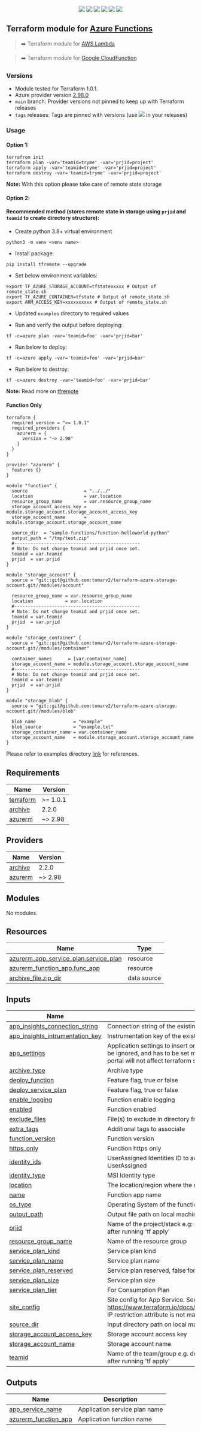 <p align="center">
    <a href="https://github.com/tomarv2/terraform-azure-functions/actions/workflows/pre-commit.yml" alt="Pre Commit">
        <img src="https://github.com/tomarv2/terraform-azure-functions/actions/workflows/pre-commit.yml/badge.svg?branch=main" /></a>
    <a href="https://www.apache.org/licenses/LICENSE-2.0" alt="license">
        <img src="https://img.shields.io/github/license/tomarv2/terraform-azure-functions" /></a>
    <a href="https://github.com/tomarv2/terraform-azure-functions/tags" alt="GitHub tag">
        <img src="https://img.shields.io/github/v/tag/tomarv2/terraform-azure-functions" /></a>
    <a href="https://github.com/tomarv2/terraform-azure-functions/pulse" alt="Activity">
        <img src="https://img.shields.io/github/commit-activity/m/tomarv2/terraform-azure-functions" /></a>
    <a href="https://stackoverflow.com/users/6679867/tomarv2" alt="Stack Exchange reputation">
        <img src="https://img.shields.io/stackexchange/stackoverflow/r/6679867"></a>
    <a href="https://twitter.com/intent/follow?screen_name=varuntomar2019" alt="follow on Twitter">
        <img src="https://img.shields.io/twitter/follow/varuntomar2019?style=social&logo=twitter"></a>
</p>

## Terraform module for [Azure Functions](https://registry.terraform.io/modules/tomarv2/functions/azure/latest)

> :arrow_right:  Terraform module for [AWS Lambda](https://registry.terraform.io/modules/tomarv2/lambda/aws/latest)

> :arrow_right:  Terraform module for [Google CloudFunction](https://registry.terraform.io/modules/tomarv2/cloudfunction/google/latest)


### Versions

- Module tested for Terraform 1.0.1.
- Azure provider version [2.98.0](https://registry.terraform.io/providers/hashicorp/azurerm/latest)
- `main` branch: Provider versions not pinned to keep up with Terraform releases
- `tags` releases: Tags are pinned with versions (use <a href="https://github.com/tomarv2/terraform-azure-functions/tags" alt="GitHub tag">
        <img src="https://img.shields.io/github/v/tag/tomarv2/terraform-azure-functions" /></a> in your releases)

### Usage

#### Option 1:

```
terrafrom init
terraform plan -var='teamid=tryme' -var='prjid=project'
terraform apply -var='teamid=tryme' -var='prjid=project'
terraform destroy -var='teamid=tryme' -var='prjid=project'
```
**Note:** With this option please take care of remote state storage

#### Option 2:

#### Recommended method (stores remote state in storage using `prjid` and `teamid` to create directory structure):

- Create python 3.8+ virtual environment
```
python3 -m venv <venv name>
```

- Install package:
```
pip install tfremote --upgrade
```

- Set below environment variables:
```
export TF_AZURE_STORAGE_ACCOUNT=tfstatexxxxx # Output of remote_state.sh
export TF_AZURE_CONTAINER=tfstate # Output of remote_state.sh
export ARM_ACCESS_KEY=xxxxxxxxxx # Output of remote_state.sh
```

- Updated `examples` directory to required values

- Run and verify the output before deploying:
```
tf -c=azure plan -var='teamid=foo' -var='prjid=bar'
```

- Run below to deploy:
```
tf -c=azure apply -var='teamid=foo' -var='prjid=bar'
```

- Run below to destroy:
```
tf -c=azure destroy -var='teamid=foo' -var='prjid=bar'
```
**Note:** Read more on [tfremote](https://github.com/tomarv2/tfremote)
#### Function Only

```
terraform {
  required_version = ">= 1.0.1"
  required_providers {
    azurerm = {
      version = "~> 2.98"
    }
  }
}

provider "azurerm" {
  features {}
}

module "function" {
  source                     = "../../"
  location                   = var.location
  resource_group_name        = var.resource_group_name
  storage_account_access_key = module.storage_account.storage_account_access_key
  storage_account_name       = module.storage_account.storage_account_name

  source_dir  = "sample-functions/function-helloworld-python"
  output_path = "/tmp/test.zip"
  #-----------------------------------------------
  # Note: Do not change teamid and prjid once set.
  teamid = var.teamid
  prjid  = var.prjid
}

module "storage_account" {
  source = "git::git@github.com:tomarv2/terraform-azure-storage-account.git//modules/account"

  resource_group_name = var.resource_group_name
  location            = var.location
  #-----------------------------------------------
  # Note: Do not change teamid and prjid once set.
  teamid = var.teamid
  prjid  = var.prjid
}

module "storage_container" {
  source = "git::git@github.com:tomarv2/terraform-azure-storage-account.git//modules/container"

  container_names      = [var.container_name]
  storage_account_name = module.storage_account.storage_account_name
  #-----------------------------------------------
  # Note: Do not change teamid and prjid once set.
  teamid = var.teamid
  prjid  = var.prjid
}

module "storage_blob" {
  source = "git::git@github.com:tomarv2/terraform-azure-storage-account.git//modules/blob"

  blob_name              = "example"
  blob_source            = "example.txt"
  storage_container_name = var.container_name
  storage_account_name   = module.storage_account.storage_account_name
}
```

Please refer to examples directory [link](examples) for references.

## Requirements

| Name | Version |
|------|---------|
| <a name="requirement_terraform"></a> [terraform](#requirement\_terraform) | >= 1.0.1 |
| <a name="requirement_archive"></a> [archive](#requirement\_archive) | 2.2.0 |
| <a name="requirement_azurerm"></a> [azurerm](#requirement\_azurerm) | ~> 2.98 |

## Providers

| Name | Version |
|------|---------|
| <a name="provider_archive"></a> [archive](#provider\_archive) | 2.2.0 |
| <a name="provider_azurerm"></a> [azurerm](#provider\_azurerm) | ~> 2.98 |

## Modules

No modules.

## Resources

| Name | Type |
|------|------|
| [azurerm_app_service_plan.service_plan](https://registry.terraform.io/providers/hashicorp/azurerm/latest/docs/resources/app_service_plan) | resource |
| [azurerm_function_app.func_app](https://registry.terraform.io/providers/hashicorp/azurerm/latest/docs/resources/function_app) | resource |
| [archive_file.zip_dir](https://registry.terraform.io/providers/hashicorp/archive/2.2.0/docs/data-sources/file) | data source |

## Inputs

| Name | Description | Type | Default | Required |
|------|-------------|------|---------|:--------:|
| <a name="input_app_insights_connection_string"></a> [app\_insights\_connection\_string](#input\_app\_insights\_connection\_string) | Connection string of the existing Application Insights | `string` | `null` | no |
| <a name="input_app_insights_intrumentation_key"></a> [app\_insights\_intrumentation\_key](#input\_app\_insights\_intrumentation\_key) | Instrumentation key of the existing Application Insights | `string` | `null` | no |
| <a name="input_app_settings"></a> [app\_settings](#input\_app\_settings) | Application settings to insert on creating the function app. Following updates will be ignored, and has to be set manually. Updates done on application deploy or in portal will not affect terraform state file. | `map(any)` | `{}` | no |
| <a name="input_archive_type"></a> [archive\_type](#input\_archive\_type) | Archive type | `string` | `"zip"` | no |
| <a name="input_deploy_function"></a> [deploy\_function](#input\_deploy\_function) | Feature flag, true or false | `bool` | `true` | no |
| <a name="input_deploy_service_plan"></a> [deploy\_service\_plan](#input\_deploy\_service\_plan) | Feature flag, true or false | `bool` | `true` | no |
| <a name="input_enable_logging"></a> [enable\_logging](#input\_enable\_logging) | Function enable logging | `bool` | `true` | no |
| <a name="input_enabled"></a> [enabled](#input\_enabled) | Function enabled | `bool` | `true` | no |
| <a name="input_exclude_files"></a> [exclude\_files](#input\_exclude\_files) | File(s) to exclude in directory from zipping | `list(any)` | `null` | no |
| <a name="input_extra_tags"></a> [extra\_tags](#input\_extra\_tags) | Additional tags to associate | `map(string)` | `{}` | no |
| <a name="input_function_version"></a> [function\_version](#input\_function\_version) | Function version | `number` | `3` | no |
| <a name="input_https_only"></a> [https\_only](#input\_https\_only) | Function https only | `bool` | `false` | no |
| <a name="input_identity_ids"></a> [identity\_ids](#input\_identity\_ids) | UserAssigned Identities ID to add to Function App. Mandatory if type is UserAssigned | `list(string)` | `null` | no |
| <a name="input_identity_type"></a> [identity\_type](#input\_identity\_type) | MSI Identity type | `string` | `"SystemAssigned"` | no |
| <a name="input_location"></a> [location](#input\_location) | The location/region where the resource is created | `string` | `"westus2"` | no |
| <a name="input_name"></a> [name](#input\_name) | Function app name | `string` | `null` | no |
| <a name="input_os_type"></a> [os\_type](#input\_os\_type) | Operating System of the function | `string` | `"linux"` | no |
| <a name="input_output_path"></a> [output\_path](#input\_output\_path) | Output file path on local machine to deploy to lambda | `string` | n/a | yes |
| <a name="input_prjid"></a> [prjid](#input\_prjid) | Name of the project/stack e.g: mystack, nifieks, demoaci. Should not be changed after running 'tf apply' | `string` | n/a | yes |
| <a name="input_resource_group_name"></a> [resource\_group\_name](#input\_resource\_group\_name) | Name of the resource group | `string` | n/a | yes |
| <a name="input_service_plan_kind"></a> [service\_plan\_kind](#input\_service\_plan\_kind) | Service plan kind | `string` | `"FunctionApp"` | no |
| <a name="input_service_plan_name"></a> [service\_plan\_name](#input\_service\_plan\_name) | Service plan name | `string` | `null` | no |
| <a name="input_service_plan_reserved"></a> [service\_plan\_reserved](#input\_service\_plan\_reserved) | Service plan reserved, false for windows | `bool` | `true` | no |
| <a name="input_service_plan_size"></a> [service\_plan\_size](#input\_service\_plan\_size) | Service plan size | `string` | `"Y1"` | no |
| <a name="input_service_plan_tier"></a> [service\_plan\_tier](#input\_service\_plan\_tier) | For Consumption Plan | `string` | `"Dynamic"` | no |
| <a name="input_site_config"></a> [site\_config](#input\_site\_config) | Site config for App Service. See documentation https://www.terraform.io/docs/providers/azurerm/r/app_service.html#site_config. IP restriction attribute is not managed in this block. | `any` | `{}` | no |
| <a name="input_source_dir"></a> [source\_dir](#input\_source\_dir) | Input directory path on local machine to zip | `string` | n/a | yes |
| <a name="input_storage_account_access_key"></a> [storage\_account\_access\_key](#input\_storage\_account\_access\_key) | Storage account access key | `string` | n/a | yes |
| <a name="input_storage_account_name"></a> [storage\_account\_name](#input\_storage\_account\_name) | Storage account name | `string` | n/a | yes |
| <a name="input_teamid"></a> [teamid](#input\_teamid) | Name of the team/group e.g. devops, dataengineering. Should not be changed after running 'tf apply' | `string` | n/a | yes |

## Outputs

| Name | Description |
|------|-------------|
| <a name="output_app_service_name"></a> [app\_service\_name](#output\_app\_service\_name) | Application service plan name |
| <a name="output_azurerm_function_app"></a> [azurerm\_function\_app](#output\_azurerm\_function\_app) | Application function name |
